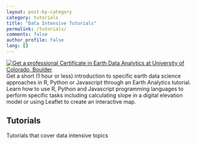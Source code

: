 ```yaml
---
layout: post-by-category
category: tutorials
title: "Data Intensive Tutorials"
permalink: /tutorials/
comments: false
author_profile: false
lang: []
---
```


<div class = "prof-cert-wrapper">
<div id = "right">
<a href="http://bit.ly/2jc5SXy" target="_blank"><img src="{{ site.url }}/images/earth-data-analytics-professional-certificate-banner.png" alt="Get a professional Certificate in Earth Data Analytics at University of Colorado, Boulder"></a></div>
<div id = "left">Get a short (1 hour or less) introduction to specific earth data science approaches in R, Python or Javascript through an Earth Analytics tutorial. Learn how to use R, Python and Javascript programming languages to perform specific tasks including calculating slope in a digital elevation model or using Leaflet to create an interactive map.
</div>
</div>

## Tutorials
Tutorials that cover data intensive topics
